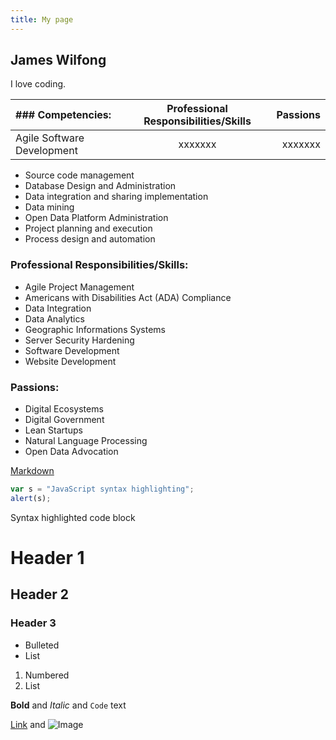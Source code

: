 ```yaml
---
title: My page
---
```

## James Wilfong

I love coding.

| ### Competencies: | Professional Responsibilities/Skills | Passions |
| :-----------  |:------------------------------------:| --------:|
|  Agile Software Development     | xxxxxxx | xxxxxxx|



- Source code management
- Database Design and Administration
- Data integration and sharing implementation
- Data mining
- Open Data Platform Administration
- Project planning and execution
- Process design and automation
### Professional Responsibilities/Skills:
- Agile Project Management
- Americans with Disabilities Act (ADA) Compliance
- Data Integration
- Data Analytics
- Geographic Informations Systems
- Server Security Hardening
- Software Development
- Website Development
### Passions:
- Digital Ecosystems
- Digital Government
- Lean Startups
- Natural Language Processing
- Open Data  Advocation

[Markdown](https://github.com/adam-p/markdown-here/wiki/Markdown-Cheatsheet)

```javascript
var s = "JavaScript syntax highlighting";
alert(s);
```

Syntax highlighted code block

# Header 1
## Header 2
### Header 3

- Bulleted
- List

1. Numbered
2. List

**Bold** and _Italic_ and `Code` text

[Link](url) and ![Image](src)
```


